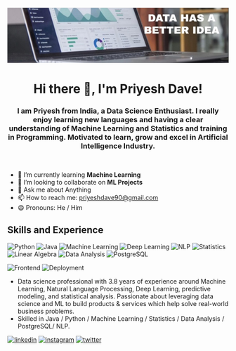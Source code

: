 ![Data Science Enthusiast](https://github.com/PriyeshDave/PriyeshDave/blob/main/1639460581637.jpg)

<h1 align="center">Hi there 👋, I'm Priyesh Dave!</h1>

<h3 align = "center" > I am Priyesh from India, a Data Science Enthusiast. I really enjoy learning new languages and having a clear understanding of Machine Learning and Statistics and training in Programming. Motivated to learn, grow and excel in Artificial Intelligence Industry.</h3>
<br>

- 🌱 I’m currently learning **Machine Learning**
- 👯 I’m looking to collaborate on **ML Projects**
- 💬 Ask me about Anything 
- 📫 How to reach me: priyeshdave90@gmail.com 
- 😄 Pronouns: He / Him 


## Skills and Experience
![Python](https://img.shields.io/badge/Language-python3.9-blue)
![Java](https://img.shields.io/badge/Language-Java-blue)
![Machine Learning](https://img.shields.io/badge/Machine%20Learning-orange)
![Deep Learning](https://img.shields.io/badge/Deep%20Learning-grey)
![NLP](https://img.shields.io/badge/Natural%20Language%20Processing-yellow)
![Statistics](https://img.shields.io/badge/Statistics-informational)
![Linear Algebra](https://img.shields.io/badge/Linear-Algebra-success)
![Data Analysis](https://img.shields.io/badge/Data%20Analysis-blue)
![PostgreSQL](https://img.shields.io/badge/PostgreSQL-blue)


![Frontend](https://img.shields.io/badge/Framework-Streamlit-red)
![Deployment](https://img.shields.io/badge/Cloud-Heroku-purple)

* Data science professional with 3.8 years of experience around Machine Learning, Natural Language Processing, Deep Learning, predictive modeling, and statistical    analysis. Passionate about leveraging data science and ML to build products & services which help solve real-world business problems.
* Skilled in Java / Python / Machine Learning / Statistics / Data Analysis / PostgreSQL/ NLP.



[<img src='https://cdn.jsdelivr.net/npm/simple-icons@3.0.1/icons/linkedin.svg' alt='linkedin' height='40'>](https://www.linkedin.com/in/priyeshdave21)  [<img src='https://cdn.jsdelivr.net/npm/simple-icons@3.0.1/icons/instagram.svg' alt='instagram' height='40'>](https://www.instagram.com/priyeshdave21)  [<img src='https://cdn.jsdelivr.net/npm/simple-icons@3.0.1/icons/twitter.svg' alt='twitter' height='40'>](https://twitter.com/PriyeshDave6)  

